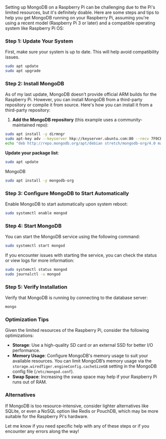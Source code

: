 Setting up MongoDB on a Raspberry Pi can be challenging due to the Pi's limited resources, but it's definitely doable. Here are some steps and tips to help you get MongoDB running on your Raspberry Pi, assuming you're using a recent model (Raspberry Pi 3 or later) and a compatible operating system like Raspberry Pi OS:

### Step 1: Update Your System

First, make sure your system is up to date. This will help avoid compatibility issues.



```bash
sudo apt update 
sudo apt upgrade
```

### Step 2: Install MongoDB

As of my last update, MongoDB doesn't provide official ARM builds for the Raspberry Pi. However, you can install MongoDB from a third-party repository or compile it from source. Here's how you can install it from a third-party repository:

1. **Add the MongoDB repository** (this example uses a community-maintained repo):



```bash
sudo apt install -y dirmngr
sudo apt-key adv --keyserver hkp://keyserver.ubuntu.com:80 --recv 7F0CEB10
echo "deb http://repo.mongodb.org/apt/debian stretch/mongodb-org/4.0 main" | sudo tee /etc/apt/sources.list.d/mongodb-org-4.0.list 

```

**Update your package list**:


```bash
sudo apt update

```

MongoDB



```bash
sudo apt install -y mongodb-org

```
### Step 3: Configure MongoDB to Start Automatically

Enable MongoDB to start automatically upon system reboot:


```bash
sudo systemctl enable mongod

```


### Step 4: Start MongoDB

You can start the MongoDB service using the following command:

```bash
sudo systemctl start mongod
```

If you encounter issues with starting the service, you can check the status or view logs for more information:


```bash
sudo systemctl status mongod
sudo journalctl -u mongod
```
### Step 5: Verify Installation

Verify that MongoDB is running by connecting to the database server:


```bash
mongo
```

### Optimization Tips

Given the limited resources of the Raspberry Pi, consider the following optimizations:

- **Storage**: Use a high-quality SD card or an external SSD for better I/O performance.
- **Memory Usage**: Configure MongoDB's memory usage to suit your available resources. You can limit MongoDB’s memory usage via the `storage.wiredTiger.engineConfig.cacheSizeGB` setting in the MongoDB config file (`/etc/mongod.conf`).
- **Swap Space**: Increasing the swap space may help if your Raspberry Pi runs out of RAM.

### Alternatives

If MongoDB is too resource-intensive, consider lighter alternatives like SQLite, or even a NoSQL option like Redis or PouchDB, which may be more suitable for the Raspberry Pi's hardware.

Let me know if you need specific help with any of these steps or if you encounter any errors along the way!
